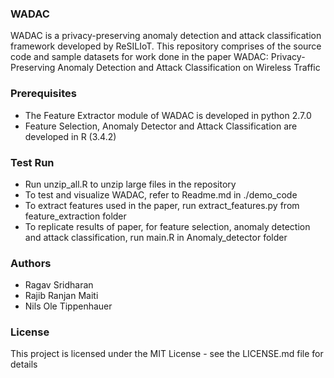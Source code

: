 ### WADAC

WADAC is a privacy-preserving anomaly detection and attack classification framework developed by ReSILIoT. This repository comprises of the source code and sample datasets for work done in the paper  WADAC: Privacy-Preserving Anomaly Detection and Attack Classification on Wireless Traffic 


### Prerequisites

- The Feature Extractor module of WADAC is developed in python 2.7.0
- Feature Selection, Anomaly Detector and Attack Classification are developed in R (3.4.2)
  

### Test Run

- Run unzip_all.R to unzip large files in the repository
- To test and visualize WADAC, refer to Readme.md in ./demo_code
- To extract features used in the paper, run extract_features.py from feature_extraction folder
- To replicate results of paper, for feature selection, anomaly detection and attack classification, run main.R in Anomaly_detector folder


### Authors

- Ragav Sridharan 
- Rajib Ranjan Maiti 
- Nils Ole Tippenhauer
  

### License

This project is licensed under the MIT License - see the LICENSE.md file for details
